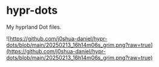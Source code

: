 # hypr-dots
My hyprland Dot files.

![https://github.com/j0shua-daniel/hypr-dots/blob/main/20250213_16h14m06s_grim.png?raw=true](https://github.com/j0shua-daniel/hypr-dots/blob/main/20250213_16h14m06s_grim.png?raw=true)
